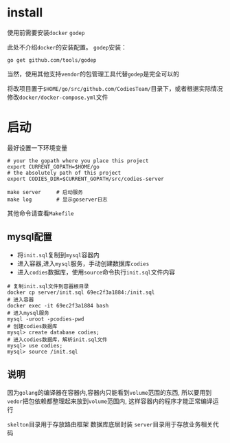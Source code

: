 # install

使用前需要安装`docker` `godep`

此处不介绍`docker`的安装配置。 `godep`安装：

```
go get github.com/tools/godep
```

当然，使用其他支持`vendor`的包管理工具代替`godep`是完全可以的

将改项目置于`$HOME/go/src/github.com/CodiesTeam/`目录下，或者根据实际情况修改`docker/docker-compose.yml`文件

# 启动

最好设置一下环境变量
```
# your the gopath where you place this project
export CURRENT_GOPATH=$HOME/go
# the absolutely path of this project
export CODIES_DIR=$CURRENT_GOPATH/src/codies-server

make server     # 启动服务
make log        # 显示goserver日志
```
其他命令请查看`Makefile`

## mysql配置

* 将`init.sql`复制到`mysql`容器内
* 进入容器,进入`mysql`服务，手动创建数据库`codies`
* 进入`codies`数据库，使用`source`命令执行`init.sql`文件内容

```
# 复制init.sql文件到容器根目录
docker cp server/init.sql 69ec2f3a1884:/init.sql
# 进入容器
docker exec -it 69ec2f3a1884 bash
# 进入mysql服务
mysql -uroot -pcodies-pwd
# 创建codies数据库
mysql> create database codies;
# 进入codies数据库，解析init.sql文件
mysql> use codies;
mysql> source /init.sql
```

## 说明

因为`golang`的编译器在容器内,容器内只能看到`volume`范围的东西, 所以要用到`vedor`把包依赖都整理起来放到`volume`范围内,
这样容器内的程序才能正常编译运行


`skelton`目录用于存放路由框架 数据库底层封装
`server`目录用于存放业务相关代码
